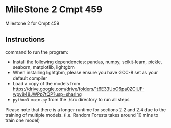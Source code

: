 # MileStone 2 Cmpt 459
 Milestone 2 for Cmpt 459

## Instructions
command to run the program: 
- Install the following dependencies: pandas, numpy, scikit-learn, pickle, seaborn, matplotlib, lightgbm
- When installing lightgbm, please ensure you have GCC-8 set as your default compiler
- Load a copy of the models from https://drive.google.com/drive/folders/1t6E33UoO6pa0ZClUF-wpv848JWPp7tQP?usp=sharing 
- `python3 main.py` from the ./src directory to run all steps

Please note that there is a longer runtime for sections 2.2 and 2.4 due to the training of multiple models. (i.e. Random Forests takes around 10 mins to train one model)
